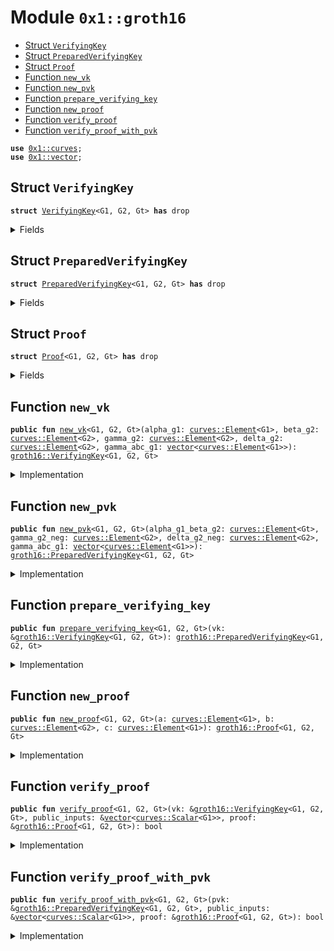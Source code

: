 
<a name="0x1_groth16"></a>

# Module `0x1::groth16`



-  [Struct `VerifyingKey`](#0x1_groth16_VerifyingKey)
-  [Struct `PreparedVerifyingKey`](#0x1_groth16_PreparedVerifyingKey)
-  [Struct `Proof`](#0x1_groth16_Proof)
-  [Function `new_vk`](#0x1_groth16_new_vk)
-  [Function `new_pvk`](#0x1_groth16_new_pvk)
-  [Function `prepare_verifying_key`](#0x1_groth16_prepare_verifying_key)
-  [Function `new_proof`](#0x1_groth16_new_proof)
-  [Function `verify_proof`](#0x1_groth16_verify_proof)
-  [Function `verify_proof_with_pvk`](#0x1_groth16_verify_proof_with_pvk)


<pre><code><b>use</b> <a href="curves.md#0x1_curves">0x1::curves</a>;
<b>use</b> <a href="../../move-stdlib/doc/vector.md#0x1_vector">0x1::vector</a>;
</code></pre>



<a name="0x1_groth16_VerifyingKey"></a>

## Struct `VerifyingKey`



<pre><code><b>struct</b> <a href="groth16.md#0x1_groth16_VerifyingKey">VerifyingKey</a>&lt;G1, G2, Gt&gt; <b>has</b> drop
</code></pre>



<details>
<summary>Fields</summary>


<dl>
<dt>
<code>alpha_g1: <a href="curves.md#0x1_curves_Element">curves::Element</a>&lt;G1&gt;</code>
</dt>
<dd>

</dd>
<dt>
<code>beta_g2: <a href="curves.md#0x1_curves_Element">curves::Element</a>&lt;G2&gt;</code>
</dt>
<dd>

</dd>
<dt>
<code>gamma_g2: <a href="curves.md#0x1_curves_Element">curves::Element</a>&lt;G2&gt;</code>
</dt>
<dd>

</dd>
<dt>
<code>delta_g2: <a href="curves.md#0x1_curves_Element">curves::Element</a>&lt;G2&gt;</code>
</dt>
<dd>

</dd>
<dt>
<code>gamma_abc_g1: <a href="../../move-stdlib/doc/vector.md#0x1_vector">vector</a>&lt;<a href="curves.md#0x1_curves_Element">curves::Element</a>&lt;G1&gt;&gt;</code>
</dt>
<dd>

</dd>
</dl>


</details>

<a name="0x1_groth16_PreparedVerifyingKey"></a>

## Struct `PreparedVerifyingKey`



<pre><code><b>struct</b> <a href="groth16.md#0x1_groth16_PreparedVerifyingKey">PreparedVerifyingKey</a>&lt;G1, G2, Gt&gt; <b>has</b> drop
</code></pre>



<details>
<summary>Fields</summary>


<dl>
<dt>
<code>alpha_g1_beta_g2: <a href="curves.md#0x1_curves_Element">curves::Element</a>&lt;Gt&gt;</code>
</dt>
<dd>

</dd>
<dt>
<code>gamma_g2_neg: <a href="curves.md#0x1_curves_Element">curves::Element</a>&lt;G2&gt;</code>
</dt>
<dd>

</dd>
<dt>
<code>delta_g2_neg: <a href="curves.md#0x1_curves_Element">curves::Element</a>&lt;G2&gt;</code>
</dt>
<dd>

</dd>
<dt>
<code>gamma_abc_g1: <a href="../../move-stdlib/doc/vector.md#0x1_vector">vector</a>&lt;<a href="curves.md#0x1_curves_Element">curves::Element</a>&lt;G1&gt;&gt;</code>
</dt>
<dd>

</dd>
</dl>


</details>

<a name="0x1_groth16_Proof"></a>

## Struct `Proof`



<pre><code><b>struct</b> <a href="groth16.md#0x1_groth16_Proof">Proof</a>&lt;G1, G2, Gt&gt; <b>has</b> drop
</code></pre>



<details>
<summary>Fields</summary>


<dl>
<dt>
<code>a: <a href="curves.md#0x1_curves_Element">curves::Element</a>&lt;G1&gt;</code>
</dt>
<dd>

</dd>
<dt>
<code>b: <a href="curves.md#0x1_curves_Element">curves::Element</a>&lt;G2&gt;</code>
</dt>
<dd>

</dd>
<dt>
<code>c: <a href="curves.md#0x1_curves_Element">curves::Element</a>&lt;G1&gt;</code>
</dt>
<dd>

</dd>
</dl>


</details>

<a name="0x1_groth16_new_vk"></a>

## Function `new_vk`



<pre><code><b>public</b> <b>fun</b> <a href="groth16.md#0x1_groth16_new_vk">new_vk</a>&lt;G1, G2, Gt&gt;(alpha_g1: <a href="curves.md#0x1_curves_Element">curves::Element</a>&lt;G1&gt;, beta_g2: <a href="curves.md#0x1_curves_Element">curves::Element</a>&lt;G2&gt;, gamma_g2: <a href="curves.md#0x1_curves_Element">curves::Element</a>&lt;G2&gt;, delta_g2: <a href="curves.md#0x1_curves_Element">curves::Element</a>&lt;G2&gt;, gamma_abc_g1: <a href="../../move-stdlib/doc/vector.md#0x1_vector">vector</a>&lt;<a href="curves.md#0x1_curves_Element">curves::Element</a>&lt;G1&gt;&gt;): <a href="groth16.md#0x1_groth16_VerifyingKey">groth16::VerifyingKey</a>&lt;G1, G2, Gt&gt;
</code></pre>



<details>
<summary>Implementation</summary>


<pre><code><b>public</b> <b>fun</b> <a href="groth16.md#0x1_groth16_new_vk">new_vk</a>&lt;G1,G2,Gt&gt;(alpha_g1: <a href="curves.md#0x1_curves_Element">curves::Element</a>&lt;G1&gt;, beta_g2: <a href="curves.md#0x1_curves_Element">curves::Element</a>&lt;G2&gt;, gamma_g2: <a href="curves.md#0x1_curves_Element">curves::Element</a>&lt;G2&gt;, delta_g2: <a href="curves.md#0x1_curves_Element">curves::Element</a>&lt;G2&gt;, gamma_abc_g1: <a href="../../move-stdlib/doc/vector.md#0x1_vector">vector</a>&lt;<a href="curves.md#0x1_curves_Element">curves::Element</a>&lt;G1&gt;&gt;): <a href="groth16.md#0x1_groth16_VerifyingKey">VerifyingKey</a>&lt;G1,G2,Gt&gt; {
    <a href="groth16.md#0x1_groth16_VerifyingKey">VerifyingKey</a> {
        alpha_g1,
        beta_g2,
        gamma_g2,
        delta_g2,
        gamma_abc_g1,
    }
}
</code></pre>



</details>

<a name="0x1_groth16_new_pvk"></a>

## Function `new_pvk`



<pre><code><b>public</b> <b>fun</b> <a href="groth16.md#0x1_groth16_new_pvk">new_pvk</a>&lt;G1, G2, Gt&gt;(alpha_g1_beta_g2: <a href="curves.md#0x1_curves_Element">curves::Element</a>&lt;Gt&gt;, gamma_g2_neg: <a href="curves.md#0x1_curves_Element">curves::Element</a>&lt;G2&gt;, delta_g2_neg: <a href="curves.md#0x1_curves_Element">curves::Element</a>&lt;G2&gt;, gamma_abc_g1: <a href="../../move-stdlib/doc/vector.md#0x1_vector">vector</a>&lt;<a href="curves.md#0x1_curves_Element">curves::Element</a>&lt;G1&gt;&gt;): <a href="groth16.md#0x1_groth16_PreparedVerifyingKey">groth16::PreparedVerifyingKey</a>&lt;G1, G2, Gt&gt;
</code></pre>



<details>
<summary>Implementation</summary>


<pre><code><b>public</b> <b>fun</b> <a href="groth16.md#0x1_groth16_new_pvk">new_pvk</a>&lt;G1,G2,Gt&gt;(alpha_g1_beta_g2: <a href="curves.md#0x1_curves_Element">curves::Element</a>&lt;Gt&gt;, gamma_g2_neg: <a href="curves.md#0x1_curves_Element">curves::Element</a>&lt;G2&gt;, delta_g2_neg: <a href="curves.md#0x1_curves_Element">curves::Element</a>&lt;G2&gt;, gamma_abc_g1: <a href="../../move-stdlib/doc/vector.md#0x1_vector">vector</a>&lt;<a href="curves.md#0x1_curves_Element">curves::Element</a>&lt;G1&gt;&gt;): <a href="groth16.md#0x1_groth16_PreparedVerifyingKey">PreparedVerifyingKey</a>&lt;G1,G2,Gt&gt; {
    <a href="groth16.md#0x1_groth16_PreparedVerifyingKey">PreparedVerifyingKey</a> {
        alpha_g1_beta_g2,
        gamma_g2_neg,
        delta_g2_neg,
        gamma_abc_g1,
    }
}
</code></pre>



</details>

<a name="0x1_groth16_prepare_verifying_key"></a>

## Function `prepare_verifying_key`



<pre><code><b>public</b> <b>fun</b> <a href="groth16.md#0x1_groth16_prepare_verifying_key">prepare_verifying_key</a>&lt;G1, G2, Gt&gt;(vk: &<a href="groth16.md#0x1_groth16_VerifyingKey">groth16::VerifyingKey</a>&lt;G1, G2, Gt&gt;): <a href="groth16.md#0x1_groth16_PreparedVerifyingKey">groth16::PreparedVerifyingKey</a>&lt;G1, G2, Gt&gt;
</code></pre>



<details>
<summary>Implementation</summary>


<pre><code><b>public</b> <b>fun</b> <a href="groth16.md#0x1_groth16_prepare_verifying_key">prepare_verifying_key</a>&lt;G1,G2,Gt&gt;(vk: &<a href="groth16.md#0x1_groth16_VerifyingKey">VerifyingKey</a>&lt;G1,G2,Gt&gt;): <a href="groth16.md#0x1_groth16_PreparedVerifyingKey">PreparedVerifyingKey</a>&lt;G1,G2,Gt&gt; {
    <a href="groth16.md#0x1_groth16_PreparedVerifyingKey">PreparedVerifyingKey</a> {
        alpha_g1_beta_g2: <a href="curves.md#0x1_curves_pairing">curves::pairing</a>&lt;G1,G2,Gt&gt;(&vk.alpha_g1, &vk.beta_g2),
        gamma_g2_neg: <a href="curves.md#0x1_curves_element_neg">curves::element_neg</a>(&vk.gamma_g2),
        delta_g2_neg: <a href="curves.md#0x1_curves_element_neg">curves::element_neg</a>(&vk.delta_g2),
        gamma_abc_g1: vk.gamma_abc_g1,
    }
}
</code></pre>



</details>

<a name="0x1_groth16_new_proof"></a>

## Function `new_proof`



<pre><code><b>public</b> <b>fun</b> <a href="groth16.md#0x1_groth16_new_proof">new_proof</a>&lt;G1, G2, Gt&gt;(a: <a href="curves.md#0x1_curves_Element">curves::Element</a>&lt;G1&gt;, b: <a href="curves.md#0x1_curves_Element">curves::Element</a>&lt;G2&gt;, c: <a href="curves.md#0x1_curves_Element">curves::Element</a>&lt;G1&gt;): <a href="groth16.md#0x1_groth16_Proof">groth16::Proof</a>&lt;G1, G2, Gt&gt;
</code></pre>



<details>
<summary>Implementation</summary>


<pre><code><b>public</b> <b>fun</b> <a href="groth16.md#0x1_groth16_new_proof">new_proof</a>&lt;G1,G2,Gt&gt;(a: <a href="curves.md#0x1_curves_Element">curves::Element</a>&lt;G1&gt;, b: <a href="curves.md#0x1_curves_Element">curves::Element</a>&lt;G2&gt;, c: <a href="curves.md#0x1_curves_Element">curves::Element</a>&lt;G1&gt;): <a href="groth16.md#0x1_groth16_Proof">Proof</a>&lt;G1,G2,Gt&gt; {
    <a href="groth16.md#0x1_groth16_Proof">Proof</a> { a, b, c }
}
</code></pre>



</details>

<a name="0x1_groth16_verify_proof"></a>

## Function `verify_proof`



<pre><code><b>public</b> <b>fun</b> <a href="groth16.md#0x1_groth16_verify_proof">verify_proof</a>&lt;G1, G2, Gt&gt;(vk: &<a href="groth16.md#0x1_groth16_VerifyingKey">groth16::VerifyingKey</a>&lt;G1, G2, Gt&gt;, public_inputs: &<a href="../../move-stdlib/doc/vector.md#0x1_vector">vector</a>&lt;<a href="curves.md#0x1_curves_Scalar">curves::Scalar</a>&lt;G1&gt;&gt;, proof: &<a href="groth16.md#0x1_groth16_Proof">groth16::Proof</a>&lt;G1, G2, Gt&gt;): bool
</code></pre>



<details>
<summary>Implementation</summary>


<pre><code><b>public</b> <b>fun</b> <a href="groth16.md#0x1_groth16_verify_proof">verify_proof</a>&lt;G1,G2,Gt&gt;(vk: &<a href="groth16.md#0x1_groth16_VerifyingKey">VerifyingKey</a>&lt;G1,G2,Gt&gt;, public_inputs: &<a href="../../move-stdlib/doc/vector.md#0x1_vector">vector</a>&lt;<a href="curves.md#0x1_curves_Scalar">curves::Scalar</a>&lt;G1&gt;&gt;, proof: &<a href="groth16.md#0x1_groth16_Proof">Proof</a>&lt;G1,G2,Gt&gt;): bool {
    <b>let</b> left = <a href="curves.md#0x1_curves_pairing">curves::pairing</a>&lt;G1,G2,Gt&gt;(&proof.a, &proof.b);
    <b>let</b> right_1 = <a href="curves.md#0x1_curves_pairing">curves::pairing</a>&lt;G1,G2,Gt&gt;(&vk.alpha_g1, &vk.beta_g2);

    <b>let</b> n = std::vector::length(public_inputs);
    <b>let</b> i = 0;
    <b>let</b> acc = *std::vector::borrow(&vk.gamma_abc_g1, 0);
    <b>while</b> (i &lt; n) {
        <b>let</b> cur_scalar = std::vector::borrow(public_inputs, i);
        <b>let</b> cur_point = std::vector::borrow(&vk.gamma_abc_g1, i+1);
        acc = <a href="curves.md#0x1_curves_element_add">curves::element_add</a>(&acc, &<a href="curves.md#0x1_curves_element_mul">curves::element_mul</a>(cur_scalar, cur_point));
        i = i + 1;
    };

    <b>let</b> right_2 = <a href="curves.md#0x1_curves_pairing">curves::pairing</a>(&acc, &vk.gamma_g2);
    <b>let</b> right_3 = <a href="curves.md#0x1_curves_pairing">curves::pairing</a>(&proof.c, &vk.delta_g2);
    <b>let</b> right = <a href="curves.md#0x1_curves_element_add">curves::element_add</a>(&<a href="curves.md#0x1_curves_element_add">curves::element_add</a>(&right_1, &right_2), &right_3);
    <a href="curves.md#0x1_curves_element_eq">curves::element_eq</a>(&left, &right)
}
</code></pre>



</details>

<a name="0x1_groth16_verify_proof_with_pvk"></a>

## Function `verify_proof_with_pvk`



<pre><code><b>public</b> <b>fun</b> <a href="groth16.md#0x1_groth16_verify_proof_with_pvk">verify_proof_with_pvk</a>&lt;G1, G2, Gt&gt;(pvk: &<a href="groth16.md#0x1_groth16_PreparedVerifyingKey">groth16::PreparedVerifyingKey</a>&lt;G1, G2, Gt&gt;, public_inputs: &<a href="../../move-stdlib/doc/vector.md#0x1_vector">vector</a>&lt;<a href="curves.md#0x1_curves_Scalar">curves::Scalar</a>&lt;G1&gt;&gt;, proof: &<a href="groth16.md#0x1_groth16_Proof">groth16::Proof</a>&lt;G1, G2, Gt&gt;): bool
</code></pre>



<details>
<summary>Implementation</summary>


<pre><code><b>public</b> <b>fun</b> <a href="groth16.md#0x1_groth16_verify_proof_with_pvk">verify_proof_with_pvk</a>&lt;G1,G2,Gt&gt;(pvk: &<a href="groth16.md#0x1_groth16_PreparedVerifyingKey">PreparedVerifyingKey</a>&lt;G1,G2,Gt&gt;, public_inputs: &<a href="../../move-stdlib/doc/vector.md#0x1_vector">vector</a>&lt;<a href="curves.md#0x1_curves_Scalar">curves::Scalar</a>&lt;G1&gt;&gt;, proof: &<a href="groth16.md#0x1_groth16_Proof">Proof</a>&lt;G1,G2,Gt&gt;): bool {
    <b>let</b> scalars: <a href="../../move-stdlib/doc/vector.md#0x1_vector">vector</a>&lt;<a href="curves.md#0x1_curves_Scalar">curves::Scalar</a>&lt;G1&gt;&gt; = <a href="../../move-stdlib/doc/vector.md#0x1_vector">vector</a>[<a href="curves.md#0x1_curves_scalar_from_u64">curves::scalar_from_u64</a>&lt;G1&gt;(1)];
    std::vector::append(&<b>mut</b> scalars, *public_inputs);
    <b>let</b> g1_elements: <a href="../../move-stdlib/doc/vector.md#0x1_vector">vector</a>&lt;<a href="curves.md#0x1_curves_Element">curves::Element</a>&lt;G1&gt;&gt; = <a href="../../move-stdlib/doc/vector.md#0x1_vector">vector</a>[proof.a, <a href="curves.md#0x1_curves_simul_point_mul">curves::simul_point_mul</a>(&scalars, &pvk.gamma_abc_g1), proof.c];
    <b>let</b> g2_elements: <a href="../../move-stdlib/doc/vector.md#0x1_vector">vector</a>&lt;<a href="curves.md#0x1_curves_Element">curves::Element</a>&lt;G2&gt;&gt; = <a href="../../move-stdlib/doc/vector.md#0x1_vector">vector</a>[proof.b, pvk.gamma_g2_neg, pvk.delta_g2_neg];

    <a href="curves.md#0x1_curves_element_eq">curves::element_eq</a>(&pvk.alpha_g1_beta_g2, &<a href="curves.md#0x1_curves_multi_pairing">curves::multi_pairing</a>&lt;G1,G2,Gt&gt;(&g1_elements, &g2_elements))
}
</code></pre>



</details>


[move-book]: https://move-language.github.io/move/introduction.html
